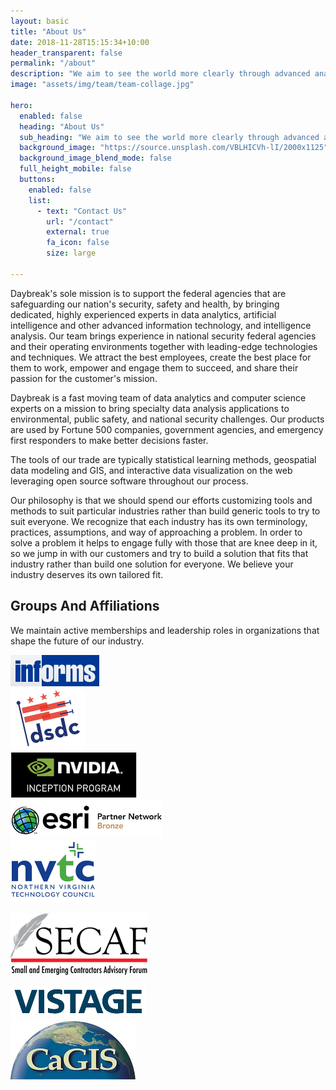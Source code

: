 ```yaml
---
layout: basic
title: "About Us"
date: 2018-11-28T15:15:34+10:00
header_transparent: false
permalink: "/about"
description: "We aim to see the world more clearly through advanced analytics. Our work with energy, environmental, and public safety clients has shown that bringing modern data analytics and visualization into business processes helps everyone make smarter resource allocation decisions."
image: "assets/img/team/team-collage.jpg"

hero:
  enabled: false
  heading: "About Us"
  sub_heading: "We aim to see the world more clearly through advanced analytics. Our work with energy, environmental, and public safety clients has shown that bringing modern data analytics and visualization into business processes helps everyone make smarter resource allocation decisions."
  background_image: "https://source.unsplash.com/VBLHICVh-lI/2000x1125"
  background_image_blend_mode: false
  full_height_mobile: false
  buttons:
    enabled: false
    list:
      - text: "Contact Us"
        url: "/contact"
        external: true
        fa_icon: false
        size: large
        
---
```


Daybreak's sole mission is to support the federal agencies that are safeguarding our nation's security, safety and health, by bringing dedicated, highly experienced experts in data analytics, artificial intelligence and other advanced information technology, and intelligence analysis. Our team brings experience in national security federal agencies and their operating environments together with leading-edge technologies and techniques. We attract the best employees, create the best place for them to work, empower and engage them to succeed, and share their passion for the customer's mission. 

Daybreak is a fast moving team of data analytics and computer science experts on a mission to bring specialty data analysis applications to environmental, public safety, and national security challenges. Our products are used by Fortune 500 companies, government agencies, and emergency first responders to make better decisions faster.

The tools of our trade are typically statistical learning methods, geospatial data modeling and GIS, and interactive data visualization on the web leveraging open source software throughout our process.

Our philosophy is that we should spend our efforts customizing tools and methods to suit particular industries rather than build generic tools to try to suit everyone. We recognize that each industry has its own terminology, practices, assumptions, and way of approaching a problem. In order to solve a problem it helps to engage fully with those that are knee deep in it, so we jump in with our customers and try to build a solution that fits that industry rather than build one solution for everyone. We believe your industry deserves its own tailored fit.

## Groups And Affiliations
We maintain active memberships and leadership roles in organizations that shape the future of our industry.

 
<div class="row justify-content-center align-items-center">
<div class="col-4 col-lg-2 text-center mb-1 mt-1">
<a href="https://www.informs.org/"  target="_blank"><img class="my-0" src="/assets/img/associations/informs_logo.png" alt=""></a>
</div>

<div class="col-4 col-lg-2 text-center mb-1 mt-1">
<a href="https://www.datacommunitydc.org/data-science-dc"  target="_blank"><img class="my-0" src="/assets/img/associations/dsdc_logo.png" alt=""></a>
</div>

<div class="col-4 col-lg-2 text-center mb-1 mt-1">
<a href="https://www.nvidia.com/inception/"  target="_blank"><img class="my-0" src="/assets/img/associations/nvidia_inception_logo.png" alt=""></a>
</div>

<div class="col-4 col-lg-2 text-center mb-1 mt-1">
<a href="https://www.esri.com"  target="_blank"><img class="my-0" src="/assets/img/associations/esri_bronze_logo.png" alt=""></a>
</div>

<div class="col-4 col-lg-2 text-center mb-1 mt-1">
<a href="https://www.nvtc.org/"  target="_blank"><img class="my-0" src="/assets/img/associations/nvtc_logo.png" alt=""></a>
</div>

<div class="col-4 col-lg-2 text-center mb-1 mt-1">

<a href="https://www.secaf.org/"  target="_blank"><img class="my-0" src="/assets/img/associations/secaf_logo.png" alt=""></a>
</div>
<div class="col-4 col-lg-2 text-center mb-1 mt-1">
<a href="https://www.vistage.com/"  target="_blank"><img class="my-0" src="/assets/img/associations/vistage_logo.png" alt=""></a>
</div>
<div class="col-4 col-lg-2 text-center mb-1 mt-1">
<a href="https://cartogis.org/"  target="_blank"><img class="my-0" src="/assets/img/associations/cagis_logo.png" alt=""></a>
</div>

</div>

               

